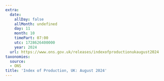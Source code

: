 ```yaml
---
extra:
  date:
    allDay: false
    allMonth: undefined
    day: 11
    month: 10
    timePart: 07:00
    utc: 1728626400000
    year: 2024
  url: https://www.ons.gov.uk/releases/indexofproductionukaugust2024
taxonomies:
  source:
  - ONS
title: 'Index of Production, UK: August 2024'
---
```

